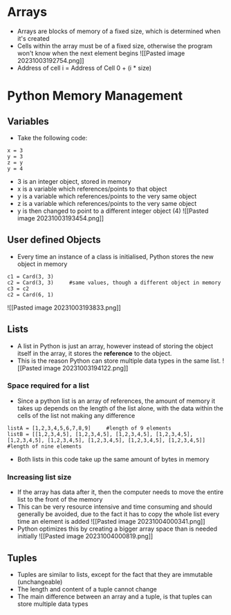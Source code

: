 # Arrays
- Arrays are blocks of memory of a fixed size, which is determined when it's created
- Cells within the array must be of a fixed size, otherwise the program won't know when the next element begins
![[Pasted image 20231003192754.png]]
- Address of cell i = Address of Cell 0 + (i * size)


# Python Memory Management
## Variables
- Take the following code:
```
x = 3
y = 3
z = y
y = 4
```
- 3 is an integer object, stored in memory
- x is a variable which references/points to that object
- y is a variable which references/points to the very same object
- z is a variable which references/points to the very same object
- y is then changed to point to a different integer object (4)
![[Pasted image 20231003193454.png]]

## User defined Objects
- Every time an instance of a class is initialised, Python stores the new object in memory

```
c1 = Card(3, 3)
c2 = Card(3, 3)     #same values, though a different object in memory
c3 = c2
c2 = Card(6, 1)
```
![[Pasted image 20231003193833.png]]

## Lists
- A list in Python is just an array, however instead of storing the object itself in the array, it stores the **reference** to the object.
- This is the reason Python can store multiple data types in the same list.
![[Pasted image 20231003194122.png]]

### Space required for a list
- Since a python list is an array of references, the amount of memory it takes up depends on the length of the list alone, with the data within the cells of the list not making any difference
```
listA = [1,2,3,4,5,6,7,8,9]     #length of 9 elements
listB = [[1,2,3,4,5], [1,2,3,4,5], [1,2,3,4,5], [1,2,3,4,5], [1,2,3,4,5], [1,2,3,4,5], [1,2,3,4,5], [1,2,3,4,5], [1,2,3,4,5]]        #length of nine elements
```
- Both lists in this code take up the same amount of bytes in memory

### Increasing list size
- If the array has data after it, then the computer needs to move the entire list to the front of the memory
- This can be very resource intensive and time consuming and should generally be avoided, due to the fact it has to copy the whole list every time an element is added
![[Pasted image 20231004000341.png]]
- Python optimizes this by creating a bigger array space than is needed initially
 ![[Pasted image 20231004000819.png]]
 
## Tuples
- Tuples are similar to lists, except for the fact that they are immutable (unchangeable)
- The length and content of a tuple cannot change
- The main difference between an array and a tuple, is that tuples can store multiple data types
